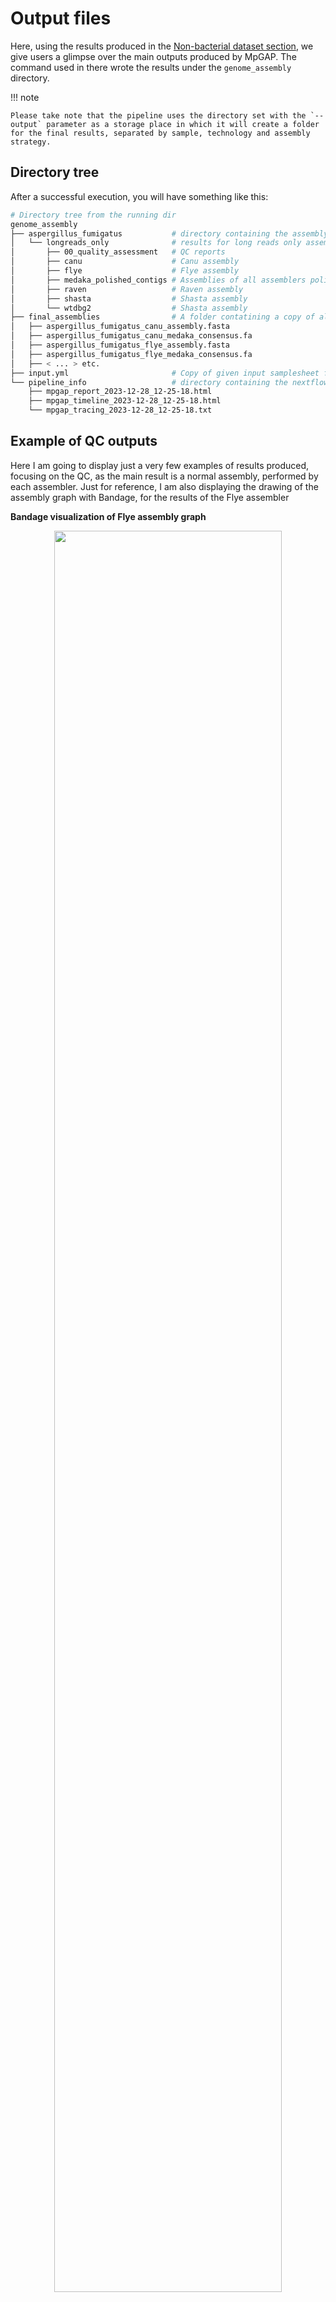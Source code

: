 # Output files

Here, using the results produced in the [Non-bacterial dataset section](non_bacteria.md#), we give users a glimpse over the main outputs produced by MpGAP. The command used in there wrote the results under the `genome_assembly` directory.

!!! note

    Please take note that the pipeline uses the directory set with the `--output` parameter as a storage place in which it will create a folder for the final results, separated by sample, technology and assembly strategy.

## Directory tree

After a successful execution, you will have something like this:

```bash
# Directory tree from the running dir
genome_assembly
├── aspergillus_fumigatus           # directory containing the assembly results for a given sample these are written with the 'id' value. In our example we have only one, but if input data samplesheet had more samples we would have one sub-directory for each.
│   └── longreads_only              # results for long reads only assembly. A sub-directory is created for results of each assembly strategy to allow you running multiple strategies at once
│       ├── 00_quality_assessment   # QC reports
│       ├── canu                    # Canu assembly
│       ├── flye                    # Flye assembly
│       ├── medaka_polished_contigs # Assemblies of all assemblers polished with medaka
│       ├── raven                   # Raven assembly
│       ├── shasta                  # Shasta assembly
│       └── wtdbg2                  # Shasta assembly
├── final_assemblies                # A folder contatining a copy of all the assemblies generated, raw and polished
│   ├── aspergillus_fumigatus_canu_assembly.fasta
│   ├── aspergillus_fumigatus_canu_medaka_consensus.fa
│   ├── aspergillus_fumigatus_flye_assembly.fasta
│   ├── aspergillus_fumigatus_flye_medaka_consensus.fa
│   ├── < ... > etc.
├── input.yml                       # Copy of given input samplesheet for data provenance
└── pipeline_info                   # directory containing the nextflow execution reports
    ├── mpgap_report_2023-12-28_12-25-18.html
    ├── mpgap_timeline_2023-12-28_12-25-18.html
    └── mpgap_tracing_2023-12-28_12-25-18.txt
```

## Example of QC outputs

Here I am going to display just a very few examples of results produced, focusing on the QC, as the main result is a normal assembly, performed by each assembler. Just for reference, I am also displaying the drawing of the assembly graph with Bandage, for the results of the Flye assembler

**Bandage visualization of Flye assembly graph**

<center>
  <img src="../assets/LengthvsQualityScatterPlot_dot.png" width="85%">
</center>

**Summary of Assembly Statistics in TXT format**

Open it [here](../assets/ASSEMBLY_SUMMARY.txt).

**MultiQC Report - HTML**

Open it [here](../assets/multiqc_report_nasty_lorenz.html).

**Quast Report of Flye assembly - HTML**

Open it [here](../assets/flye_medaka/report.html).
